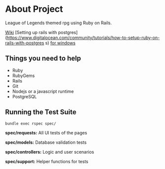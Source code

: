 # About Project
League of Legends themed rpg using Ruby on Rails.

[Wiki](https://github.com/Nosajool/League-Of-Valor/wiki)
[Setting up rails with postgres](https://www.digitalocean.com/community/tutorials/how-to-setup-ruby-on-rails-with-postgres
s)
[for windows](http://stackoverflow.com/questions/7086654/installing-postgres-on-windows-for-use-with-ruby-on-rails)

## Things you need to help
* Ruby
* RubyGems
* Rails
* Git
* Nodejs or a javascript runtime
* PostgreSQL

## Running the Test Suite

`bundle exec rspec spec/`

**spec/requests:** All UI tests of the pages

**spec/models:** Database validation tests

**spec/controllers:** Logic and user scenarios

**spec/support:** Helper functions for tests